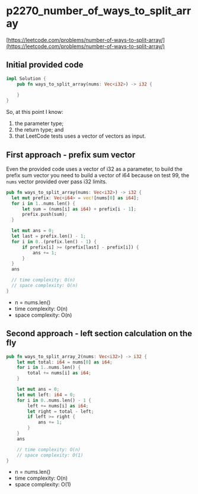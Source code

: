# p2270_number_of_ways_to_split_array
[https://leetcode.com/problems/number-of-ways-to-split-array/](https://leetcode.com/problems/number-of-ways-to-split-array/)

## Initial provided code
```Rust
impl Solution {
    pub fn ways_to_split_array(nums: Vec<i32>) -> i32 {
        
    }
}
```

So, at this point I know:
1. the parameter type;
2. the return type; and 
3. that LeetCode tests uses a vector of vectors as input.

## First approach - prefix sum vector

Even the provided code uses a vector of i32 as a parameter, to build the prefix sum vector you need to build a vector of i64 because on test 99, the `nums` vector provided over pass i32 limits.

```Rust
pub fn ways_to_split_array(nums: Vec<i32>) -> i32 {
  let mut prefix: Vec<i64> = vec![nums[0] as i64];
  for i in 1..nums.len() {
      let sum = (nums[i] as i64) + prefix[i - 1];
      prefix.push(sum);
  }

  let mut ans = 0;
  let last = prefix.len() - 1;
  for i in 0..(prefix.len() - 1) {
      if prefix[i] >= (prefix[last] - prefix[i]) {
          ans += 1;
      }
  }
  ans

  // time complexity: O(n)
  // space complexity: O(n)
}
```


- n = nums.len()
- time complexity: O(n)
- space complexity: O(n)

## Second approach - left section calculation on the fly

```Rust
pub fn ways_to_split_array_2(nums: Vec<i32>) -> i32 {
    let mut total: i64 = nums[0] as i64;
    for i in 1..nums.len() {
        total += nums[i] as i64;
    }

    let mut ans = 0;
    let mut left: i64 = 0;
    for i in 0..nums.len() - 1 {
        left += nums[i] as i64;
        let right = total - left;
        if left >= right {
            ans += 1;
        }
    }
    ans

    // time complexity: O(n)
    // space complexity: O(1)
}
```


- n = nums.len()
- time complexity: O(n)
- space complexity: O(1)